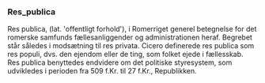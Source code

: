 ### Res_publica


Res publica, (lat. 'offentligt forhold'), i Romerriget generel betegnelse for det romerske samfunds fællesanliggender og administrationen heraf. Begrebet står således i modsætning til res privata. Cicero definerede res publica som res populi, dvs. den ejendom eller de ting, som folket ejede i fællesskab. Res publica benyttedes endvidere om det politiske styresystem, som udvikledes i perioden fra 509 f.Kr. til 27 f.Kr., Republikken.